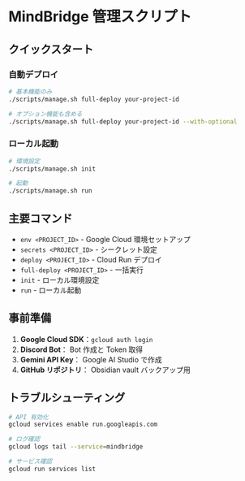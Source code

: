 # MindBridge 管理スクリプト

## クイックスタート

### 自動デプロイ

```bash
# 基本機能のみ
./scripts/manage.sh full-deploy your-project-id

# オプション機能も含める
./scripts/manage.sh full-deploy your-project-id --with-optional
```

### ローカル起動

```bash
# 環境設定
./scripts/manage.sh init

# 起動
./scripts/manage.sh run
```

## 主要コマンド

- `env <PROJECT_ID>` - Google Cloud 環境セットアップ
- `secrets <PROJECT_ID>` - シークレット設定
- `deploy <PROJECT_ID>` - Cloud Run デプロイ
- `full-deploy <PROJECT_ID>` - 一括実行
- `init` - ローカル環境設定
- `run` - ローカル起動

## 事前準備

1. **Google Cloud SDK**：`gcloud auth login`
2. **Discord Bot**： Bot 作成と Token 取得
3. **Gemini API Key**： Google AI Studio で作成
4. **GitHub リポジトリ**： Obsidian vault バックアップ用

## トラブルシューティング

```bash
# API 有効化
gcloud services enable run.googleapis.com

# ログ確認
gcloud logs tail --service=mindbridge

# サービス確認
gcloud run services list
```
